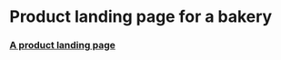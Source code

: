 # Product landing page for a bakery

### [A product landing page](https://lanrewaju94.github.io/product-landing-page--freeCodeCamp/)
